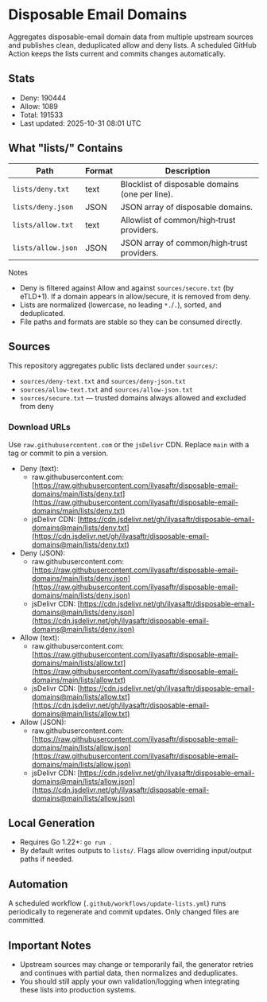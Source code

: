 # Disposable Email Domains

Aggregates disposable-email domain data from multiple upstream sources and publishes clean, deduplicated allow and deny lists. A scheduled GitHub Action keeps the lists current and commits changes automatically.

## Stats
<!-- STATS:START -->
- Deny: 190444
- Allow: 1089
- Total: 191533
- Last updated: 2025-10-31 08:01 UTC
<!-- STATS:END -->

## What "lists/" Contains

| Path                 | Format | Description                                      |
|----------------------|--------|--------------------------------------------------|
| `lists/deny.txt`     | text   | Blocklist of disposable domains (one per line).  |
| `lists/deny.json`    | JSON   | JSON array of disposable domains.                |
| `lists/allow.txt`    | text   | Allowlist of common/high‑trust providers.        |
| `lists/allow.json`   | JSON   | JSON array of common/high‑trust providers.       |

Notes
- Deny is filtered against Allow and against `sources/secure.txt` (by eTLD+1). If a domain appears in allow/secure, it is removed from deny.
- Lists are normalized (lowercase, no leading `*.`/`.`), sorted, and deduplicated.
- File paths and formats are stable so they can be consumed directly.

## Sources
This repository aggregates public lists declared under `sources/`:
- `sources/deny-text.txt` and `sources/deny-json.txt`
- `sources/allow-text.txt` and `sources/allow-json.txt`
- `sources/secure.txt` — trusted domains always allowed and excluded from deny

### Download URLs
Use `raw.githubusercontent.com` or the `jsDelivr` CDN. Replace `main` with a tag or commit to pin a version.

- Deny (text):
  - raw.githubusercontent.com: [https://raw.githubusercontent.com/ilyasaftr/disposable-email-domains/main/lists/deny.txt](https://raw.githubusercontent.com/ilyasaftr/disposable-email-domains/main/lists/deny.txt)
  - jsDelivr CDN: [https://cdn.jsdelivr.net/gh/ilyasaftr/disposable-email-domains@main/lists/deny.txt](https://cdn.jsdelivr.net/gh/ilyasaftr/disposable-email-domains@main/lists/deny.txt)
- Deny (JSON):
  - raw.githubusercontent.com: [https://raw.githubusercontent.com/ilyasaftr/disposable-email-domains/main/lists/deny.json](https://raw.githubusercontent.com/ilyasaftr/disposable-email-domains/main/lists/deny.json)
  - jsDelivr CDN: [https://cdn.jsdelivr.net/gh/ilyasaftr/disposable-email-domains@main/lists/deny.json](https://cdn.jsdelivr.net/gh/ilyasaftr/disposable-email-domains@main/lists/deny.json)
- Allow (text):
  - raw.githubusercontent.com: [https://raw.githubusercontent.com/ilyasaftr/disposable-email-domains/main/lists/allow.txt](https://raw.githubusercontent.com/ilyasaftr/disposable-email-domains/main/lists/allow.txt)
  - jsDelivr CDN: [https://cdn.jsdelivr.net/gh/ilyasaftr/disposable-email-domains@main/lists/allow.txt](https://cdn.jsdelivr.net/gh/ilyasaftr/disposable-email-domains@main/lists/allow.txt)
- Allow (JSON):
  - raw.githubusercontent.com: [https://raw.githubusercontent.com/ilyasaftr/disposable-email-domains/main/lists/allow.json](https://raw.githubusercontent.com/ilyasaftr/disposable-email-domains/main/lists/allow.json)
  - jsDelivr CDN: [https://cdn.jsdelivr.net/gh/ilyasaftr/disposable-email-domains@main/lists/allow.json](https://cdn.jsdelivr.net/gh/ilyasaftr/disposable-email-domains@main/lists/allow.json)

## Local Generation
- Requires Go 1.22+: `go run .`
- By default writes outputs to `lists/`. Flags allow overriding input/output paths if needed.

## Automation
A scheduled workflow (`.github/workflows/update-lists.yml`) runs periodically to regenerate and commit updates. Only changed files are committed.

## Important Notes
- Upstream sources may change or temporarily fail, the generator retries and continues with partial data, then normalizes and deduplicates.
- You should still apply your own validation/logging when integrating these lists into production systems.
